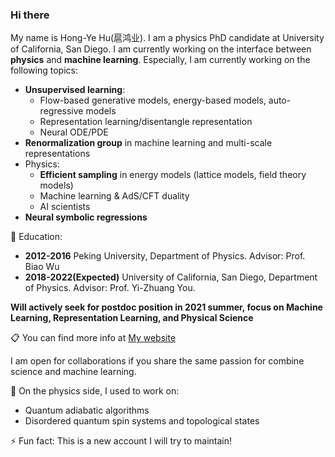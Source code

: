 ### Hi there 
My name is Hong-Ye Hu(扈鸿业). I am a physics PhD candidate at University of California, San Diego. 
I am currently working on the interface between **physics** and **machine learning**. 
Especially, I am currently working on the following topics:
* **Unsupervised learning**:
  - Flow-based generative models, energy-based models, auto-regressive models
  - Representation learning/disentangle representation
  - Neural ODE/PDE
* **Renormalization group** in machine learning and multi-scale representations
* Physics:
  - **Efficient sampling** in energy models (lattice models, field theory models)
  - Machine learning & AdS/CFT duality 
  - AI scientists 
* **Neural symbolic regressions**

:book: Education:
* **2012-2016** Peking University, Department of Physics. Advisor: Prof. Biao Wu
* **2018-2022(Expected)** University of California, San Diego, Department of Physics. Advisor: Prof. Yi-Zhuang You.

**Will actively seek for postdoc position in 2021 summer, focus on Machine Learning, Representation Learning, and Physical Science**
  
:clipboard: You can find more info at [My website](https://www.hongyehu.com)

I am open for collaborations if you share the same passion for combine science and machine learning.

🔭 On the physics side, I used to work on:
* Quantum adiabatic algorithms
* Disordered quantum spin systems and topological states

⚡ Fun fact: This is a new account I will try to maintain! 

<!--
**hongyehu/hongyehu** is a ✨ _special_ ✨ repository because its `README.md` (this file) appears on your GitHub profile.

Here are some ideas to get you started:

- 🔭 I’m currently working on ...
- 🌱 I’m currently learning ...
- 👯 I’m looking to collaborate on ...
- 🤔 I’m looking for help with ...
- 💬 Ask me about ...
- 📫 How to reach me: ...
- 😄 Pronouns: ...
- ⚡ Fun fact: ...
-->
